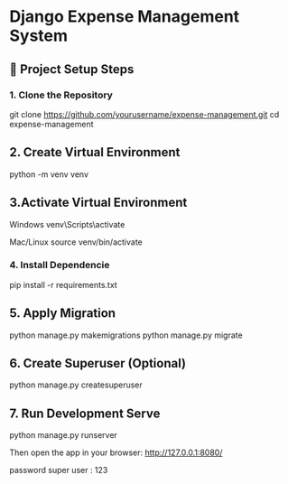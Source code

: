 # Django Expense Management System

## 🧩 Project Setup Steps

### 1. Clone the Repository

git clone https://github.com/yourusername/expense-management.git
cd expense-management

## 2. Create Virtual Environment

python -m venv venv

## 3.Activate Virtual Environment

Windows
venv\Scripts\activate

Mac/Linux
source venv/bin/activate

### 4. Install Dependencie

pip install -r requirements.txt

## 5. Apply Migration

python manage.py makemigrations
python manage.py migrate

## 6. Create Superuser (Optional)

python manage.py createsuperuser

## 7. Run Development Serve

python manage.py runserver

Then open the app in your browser:
http://127.0.0.1:8080/


password super user : 123